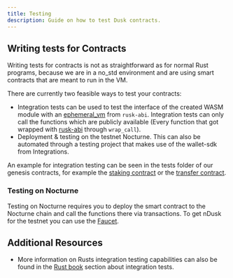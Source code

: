 ```yaml
---
title: Testing
description: Guide on how to test Dusk contracts.
---
```


<!-- This guide will explain how to test a contract based on the previous counter Contract from [My first contract](/developer/smart-contract/guides/01-my-first-contract) -->

## Writing tests for Contracts

Writing tests for contracts is not as straightforward as for normal Rust programs, because we are in a no_std environment and are using smart contracts that are meant to run in the VM.

There are currently two feasible ways to test your contracts:

- Integration tests can be used to test the interface of the created WASM module with an [ephemeral_vm](https://github.com/dusk-network/rusk/blob/146d97430194a6dc7988e69e04439d8e70cdcd6f/rusk-abi/src/host.rs#L65) from `rusk-abi`. Integration tests can only call the functions which are publicly available (Every function that got wrapped with [rusk-abi](/developer/smart-contract/01-components/02-rusk) through `wrap_call`).
- Deployment & testing on the testnet Nocturne. This can also be automated through a testing project that makes use of the wallet-sdk from Integrations.

An example for integration testing can be seen in the tests folder of our genesis contracts, for example the [staking contract](https://github.com/dusk-network/rusk/tree/master/contracts/stake/tests) or the [transfer contract](https://github.com/dusk-network/rusk/tree/master/contracts/transfer/tests).

<!-- ## Testing on Testnet

-->


### Testing on Nocturne

Testing on Nocturne requires you to deploy the smart contract to the Nocturne chain and call the functions there via transactions. To get nDusk for the testnet you can use the [Faucet](/operator/nocturne/testnet-faucet).

## Additional Resources

- More information on Rusts integration testing capabilities can also be found in the <a href="https://doc.rust-lang.org/book/ch11-03-test-organization.html#integration-tests" target="_blank">Rust book</a> section about integration tests.